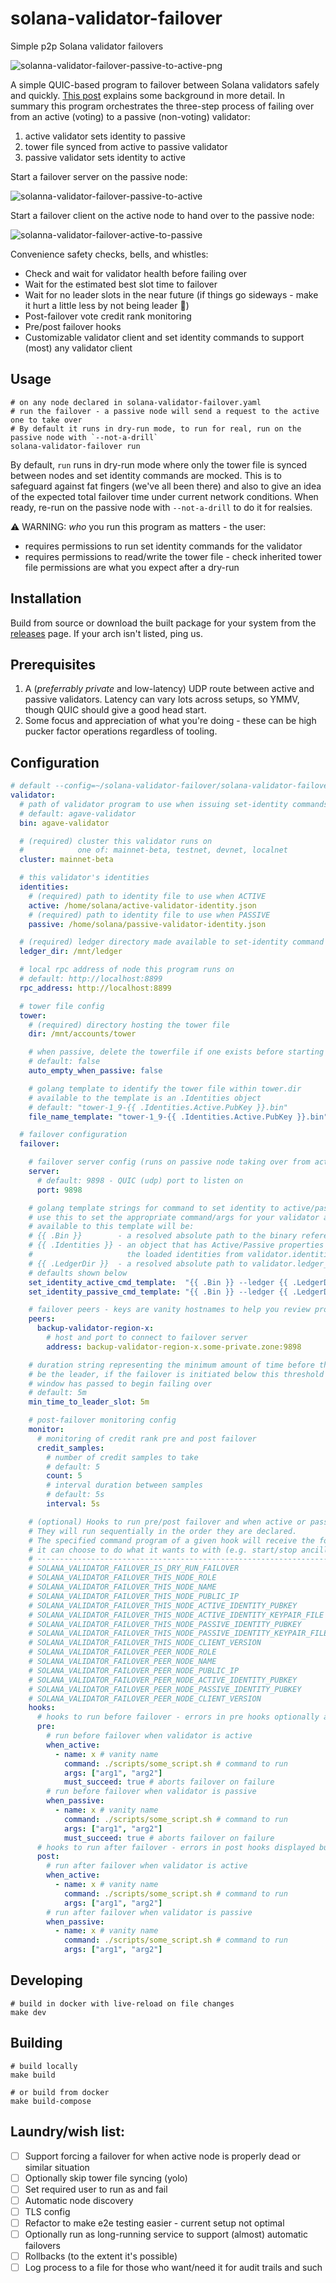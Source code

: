 # solana-validator-failover

Simple p2p Solana validator failovers

![solanna-validator-failover-passive-to-active-png](vhs/failover-passive-to-active.png)

A simple QUIC-based program to failover between Solana validators safely and quickly. [This post](https://blog.solstrategies.io/quic-solana-validator-failovers-738d712ac737) explains some background in more detail. In summary this program orchestrates the three-step process of failing over from an active (voting) to a passive (non-voting) validator:

1. active validator sets identity to passive
2. tower file synced from active to passive validator
3. passive validator sets identity to active

Start a failover server on the passive node:

![solanna-validator-failover-passive-to-active](vhs/failover-passive-to-active.gif)

Start a failover client on the active node to hand over to the passive node:

![solanna-validator-failover-active-to-passive](vhs/failover-active-to-passive.gif)

Convenience safety checks, bells, and whistles:

- Check and wait for validator health before failing over
- Wait for the estimated best slot time to failover
- Wait for no leader slots in the near future (if things go sideways - make it hurt a little less by not being leader 😬)
- Post-failover vote credit rank monitoring
- Pre/post failover hooks
- Customizable validator client and set identity commands to support (most) any validator client

## Usage

```shell
# on any node declared in solana-validator-failover.yaml
# run the failover - a passive node will send a request to the active one to take over
# By default it runs in dry-run mode, to run for real, run on the passive node with `--not-a-drill`
solana-validator-failover run
```

By default, `run` runs in dry-run mode where only the tower file is synced between nodes and set identity commands are mocked. This is to safeguard against fat fingers (we've all been there) and also to give an idea of the expected total failover time under current network conditions. When ready, re-run on the passive node with `--not-a-drill` to do it for realsies.

⚠️ WARNING: _who_ you run this program as matters - the user:
- requires permissions to run set identity commands for the validator
- requires permissions to read/write the tower file - check inherited tower file permissions are what you expect after a dry-run

## Installation

Build from source or download the built package for your system from the [releases](https://github.com/SOL-Strategies/solana-validator-failover/releases) page. If your arch isn't listed, ping us.

## Prerequisites

1. A (_preferrably private_ and low-latency) UDP route between active and passive validators. Latency can vary lots across setups, so YMMV, though QUIC should give a good head start.
2. Some focus and appreciation of what you're doing - these can be high pucker factor operations regardless of tooling.

## Configuration

```yaml
# default --config=~/solana-validator-failover/solana-validator-failover.yaml
validator:
  # path of validator program to use when issuing set-identity commands
  # default: agave-validator
  bin: agave-validator

  # (required) cluster this validator runs on
  #            one of: mainnet-beta, testnet, devnet, localnet
  cluster: mainnet-beta

  # this validator's identities
  identities:
    # (required) path to identity file to use when ACTIVE
    active: /home/solana/active-validator-identity.json
    # (required) path to identity file to use when PASSIVE
    passive: /home/solana/passive-validator-identity.json

  # (required) ledger directory made available to set-identity command templates
  ledger_dir: /mnt/ledger

  # local rpc address of node this program runs on
  # default: http://localhost:8899
  rpc_address: http://localhost:8899

  # tower file config
  tower:
    # (required) directory hosting the tower file
    dir: /mnt/accounts/tower

    # when passive, delete the towerfile if one exists before starting a failover server
    # default: false
    auto_empty_when_passive: false

    # golang template to identify the tower file within tower.dir
    # available to the template is an .Identities object
    # default: "tower-1_9-{{ .Identities.Active.PubKey }}.bin"
    file_name_template: "tower-1_9-{{ .Identities.Active.PubKey }}.bin"

  # failover configuration
  failover:

    # failover server config (runs on passive node taking over from active node)
    server:
      # default: 9898 - QUIC (udp) port to listen on
      port: 9898

    # golang template strings for command to set identity to active/passive
    # use this to set the appropriate command/args for your validator as required
    # available to this template will be:
    # {{ .Bin }}        - a resolved absolute path to the binary referenced in validator.bin
    # {{ .Identities }} - an object that has Active/Passive properties referencing
    #                     the loaded identities from validator.identities
    # {{ .LedgerDir }}  - a resolved absolute path to validator.ledger_dir
    # defaults shown below
    set_identity_active_cmd_template:  "{{ .Bin }} --ledger {{ .LedgerDir }} set-identity {{ .Identities.Active.KeyFile }} --require-tower"
    set_identity_passive_cmd_template: "{{ .Bin }} --ledger {{ .LedgerDir }} set-identity {{ .Identities.Passive.KeyFile }}"

    # failover peers - keys are vanity hostnames to help you review program output better
    peers:
      backup-validator-region-x:
        # host and port to connect to failover server
        address: backup-validator-region-x.some-private.zone:9898

    # duration string representing the minimum amount of time before the active node is due to
    # be the leader, if the failover is initiated below this threshold it will wait until this
    # window has passed to begin failing over
    # default: 5m
    min_time_to_leader_slot: 5m

    # post-failover monitoring config
    monitor:
      # monitoring of credit rank pre and post failover
      credit_samples:
        # number of credit samples to take
        # default: 5
        count: 5
        # interval duration between samples
        # default: 5s
        interval: 5s

    # (optional) Hooks to run pre/post failover and when active or passive.
    # They will run sequentially in the order they are declared.
    # The specified command program of a given hook will receive the following runtime env vars
    # it can choose to do what it wants to with (e.g. start/stop ancillary services, send notifications, etc):
    # ------------------------------------------------------------------------------------------------------------
    # SOLANA_VALIDATOR_FAILOVER_IS_DRY_RUN_FAILOVER                     = "true|false"
    # SOLANA_VALIDATOR_FAILOVER_THIS_NODE_ROLE                          = "active|passive"
    # SOLANA_VALIDATOR_FAILOVER_THIS_NODE_NAME                          = hostname of this node
    # SOLANA_VALIDATOR_FAILOVER_THIS_NODE_PUBLIC_IP                     = pubic IP of this node
    # SOLANA_VALIDATOR_FAILOVER_THIS_NODE_ACTIVE_IDENTITY_PUBKEY        = pubkey this node uses when active
    # SOLANA_VALIDATOR_FAILOVER_THIS_NODE_ACTIVE_IDENTITY_KEYPAIR_FILE  = path to keyfile from validator.identities.active
    # SOLANA_VALIDATOR_FAILOVER_THIS_NODE_PASSIVE_IDENTITY_PUBKEY       = pubkey this node uses when active
    # SOLANA_VALIDATOR_FAILOVER_THIS_NODE_PASSIVE_IDENTITY_KEYPAIR_FILE = path to keyfile from validator.identities.active
    # SOLANA_VALIDATOR_FAILOVER_THIS_NODE_CLIENT_VERSION                = gossip-reported solana validator client semantic version for this node
    # SOLANA_VALIDATOR_FAILOVER_PEER_NODE_ROLE                          = "active|passive"
    # SOLANA_VALIDATOR_FAILOVER_PEER_NODE_NAME                          = hostname of peer
    # SOLANA_VALIDATOR_FAILOVER_PEER_NODE_PUBLIC_IP                     = pubic IP of peer
    # SOLANA_VALIDATOR_FAILOVER_PEER_NODE_ACTIVE_IDENTITY_PUBKEY        = pubkey peer uses when active
    # SOLANA_VALIDATOR_FAILOVER_PEER_NODE_PASSIVE_IDENTITY_PUBKEY       = pubkey peer uses when passive
    # SOLANA_VALIDATOR_FAILOVER_PEER_NODE_CLIENT_VERSION                = gossip-reported solana validator client semantic version for peer node
    hooks:
      # hooks to run before failover - errors in pre hooks optionally abort failover
      pre:
        # run before failover when validator is active
        when_active:
          - name: x # vanity name
            command: ./scripts/some_script.sh # command to run
            args: ["arg1", "arg2"]
            must_succeed: true # aborts failover on failure
        # run before failover when validator is passive
        when_passive:
          - name: x # vanity name
            command: ./scripts/some_script.sh # command to run
            args: ["arg1", "arg2"]
            must_succeed: true # aborts failover on failure
      # hooks to run after failover - errors in post hooks displayed but do nothing
      post:
        # run after failover when validator is active
        when_active:
          - name: x # vanity name
            command: ./scripts/some_script.sh # command to run
            args: ["arg1", "arg2"]
        # run after failover when validator is passive
        when_passive:
          - name: x # vanity name
            command: ./scripts/some_script.sh # command to run
            args: ["arg1", "arg2"]
```

## Developing

```shell
# build in docker with live-reload on file changes
make dev
```

## Building

```shell
# build locally
make build

# or build from docker
make build-compose
```

## Laundry/wish list:

- [ ] Support forcing a failover for when active node is properly dead or similar situation
- [ ] Optionally skip tower file syncing (yolo)
- [ ] Set required user to run as and fail
- [ ] Automatic node discovery
- [ ] TLS config
- [ ] Refactor to make e2e testing easier - current setup not optimal
- [ ] Optionally run as long-running service to support (almost) automatic failovers
- [ ] Rollbacks (to the extent it's possible)
- [ ] Log process to a file for those who want/need it for audit trails and such
